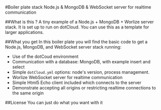 #Boiler plate stack Node.js & MongoDB & WebSocket server for realtime communication

##What is this ?
A tiny example of a Node.js + MongoDB + Worlize server stack.  It is set up to run on dotCloud.
You can use this as a template for larger applications.

##What you get
In this boiler plate you will find the basic code to get a Node.js, MongoDB, and WebSocket server stack running:
* Use of the dotCoud environment
* Communication with a database: MongoDB, with example insert and select
* Simple `dotCloud.yml` options: node's version, process management.
* Worlize WebSocket server for realtime communication
* Simple Html5 Echo client included which connects to the server
* Demonstrate accepting all origins or restricting realtime connections to the same origin

##License
You can just do what you want with it